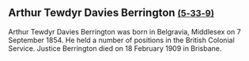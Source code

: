 ## Arthur Tewdyr Davies Berrington <small>[(5‑33‑9)](https://brisbane.discovereverafter.com/profile/31824458 "Go to Memorial Information" )</small>

Arthur Tewdyr Davies Berrington was born in Belgravia, Middlesex on 7 September 1854. He held a number of positions in the British Colonial Service. Justice Berrington died on 18 February 1909 in Brisbane.
